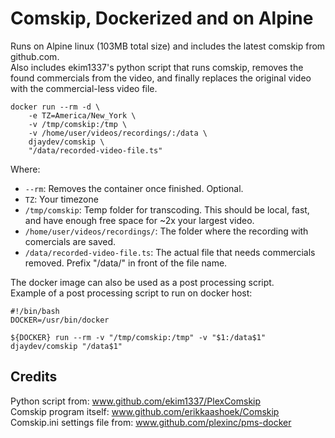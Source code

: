 # Comskip, Dockerized and on Alpine

Runs on Alpine linux (103MB total size) and includes the latest comskip from github.com.  
Also includes ekim1337's python script that runs comskip, removes the found commercials from the video, and finally replaces the original video with the commercial-less video file.

```shell
docker run --rm -d \
    -e TZ=America/New_York \
    -v /tmp/comskip:/tmp \
    -v /home/user/videos/recordings/:/data \
    djaydev/comskip \
    "/data/recorded-video-file.ts"
```

Where:

- `--rm`: Removes the container once finished. Optional.
- `TZ`: Your timezone
- `/tmp/comskip`: Temp folder for transcoding. This should be local, fast, and have enough free space for ~2x your largest video.  
- `/home/user/videos/recordings/`: The folder where the recording with comercials are saved.
- `/data/recorded-video-file.ts`: The actual file that needs commercials removed. Prefix "/data/" in front of the file name.

The docker image can also be used as a post processing script.  
Example of a post processing script to run on docker host:

```shell
#!/bin/bash
DOCKER=/usr/bin/docker

${DOCKER} run --rm -v "/tmp/comskip:/tmp" -v "$1:/data$1" djaydev/comskip "/data$1"
```

## Credits

Python script from:             www.github.com/ekim1337/PlexComskip  
Comskip program itself:         www.github.com/erikkaashoek/Comskip  
Comskip.ini settings file from: www.github.com/plexinc/pms-docker
